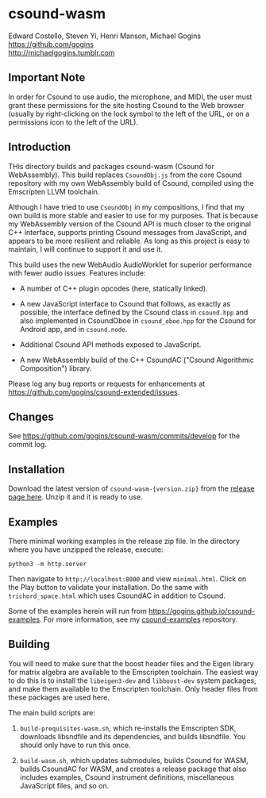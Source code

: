 # csound-wasm

Edward Costello, Steven Yi, Henri Manson, Michael Gogins<br>
https://github.com/gogins<br>
http://michaelgogins.tumblr.com

## Important Note

In order for Csound to use audio, the microphone, and MIDI, the user must 
grant these permissions for the site hosting Csound to the Web browser 
(usually by right-clicking on the lock symbol to the left of the URL, or 
on a permissions icon to the left of the URL).

## Introduction

THis directory builds and packages csound-wasm (Csound for WebAssembly).
This build replaces `CsoundObj.js` from the core Csound repository with my 
own WebAssembly build of Csound, compiled using the Emscripten LLVM 
toolchain.

Although I have tried to use `CsoundObj` in my compositions, I find that 
my own build is more stable and easier to use for my purposes. That is because 
my WebAssembly version of the Csound API is much closer to the original C++ 
interface, supports printing Csound messages from JavaScript, and appears to 
be more resilient and reliable. As long as this project is easy to maintain, I 
will continue to support it and use it.

This build uses the new WebAudio AudioWorklet for superior performance with 
fewer audio issues. Features include:

* A number of C++ plugin opcodes (here, statically linked).

* A new JavaScript interface to Csound that follows, as exactly as possible,
  the interface defined by the Csound class in `csound.hpp` and also
  implemented in CsoundOboe in `csound_oboe.hpp` for the Csound for Android
  app, and in `csound.node`.

* Additional Csound API methods exposed to JavaScript.

* A new WebAssembly build of the C++ CsoundAC ("Csound Algorithmic 
  Composition") library.

Please log any bug reports or requests for enhancements at
https://github.com/gogins/csound-extended/issues.

## Changes

See https://github.com/gogins/csound-wasm/commits/develop for the commit log.

## Installation

Download the latest version of `csound-wasm-{version.zip}` from the 
[release page here](https://github.com/gogins/csound-extended/releases). Unzip 
it and it is ready to use.

## Examples

There minimal working examples in the release zip 
file. In the directory where you have unzipped the release, execute:

```
python3 -m http.server
```

Then navigate to `http://localhost:8000` and view `minimal.html`. Click on 
the Play button to validate your installation. Do the same with 
`trichord_space.html` which uses CsoundAC in addition to Csound.

Some of the examples herein will run from 
https://gogins.github.io/csound-examples. For more information, see my 
[csound-examples](https://github.com/gogins/csound-examples) repository.

## Building

You will need to make sure that the boost header files and the Eigen library 
for matrix algebra are available to the Emscripten toolchain. The easiest way 
to do this is to install the `libeigen3-dev` and `libboost-dev` system 
packages, and make them available to the Emscripten toolchain. Only header 
files from these packages are used here.

The main build scripts are:

1. `build-prequisites-wasm.sh`, which re-installs the Emscripten SDK, 
   downloads libsndfile and its dependencies, and builds libsndfile. You 
   should only have to run this once.
   
2. `build-wasm.sh`, which updates submodules, builds Csound for WASM, builds 
   CsoundAC for WASM, and creates a release package that also includes 
   examples, Csound instrument definitions, miscellaneous JavaScript files, 
   and so on.



